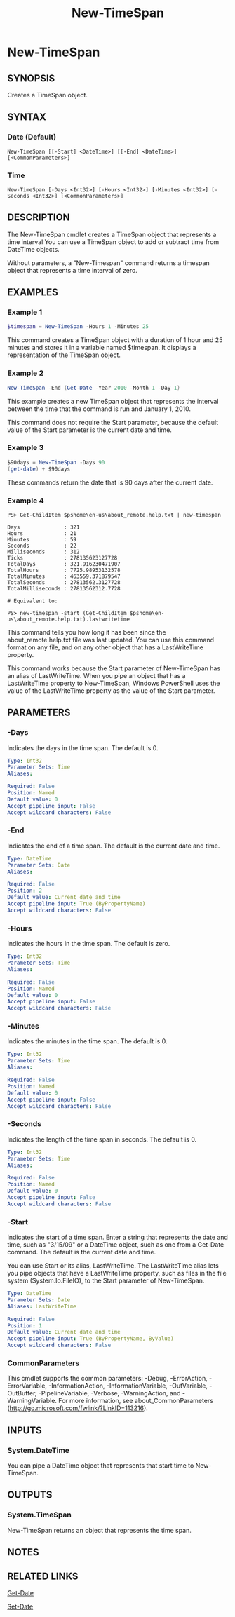﻿---
ms.date:  06/09/2017
schema:  2.0.0
locale:  en-us
keywords:  powershell,cmdlet
online version:  http://go.microsoft.com/fwlink/?LinkID=113360
external help file:  Microsoft.PowerShell.Commands.Utility.dll-Help.xml
title:  New-TimeSpan
---
# New-TimeSpan

## SYNOPSIS

Creates a TimeSpan object.

## SYNTAX

### Date (Default)

```
New-TimeSpan [[-Start] <DateTime>] [[-End] <DateTime>] [<CommonParameters>]
```

### Time

```
New-TimeSpan [-Days <Int32>] [-Hours <Int32>] [-Minutes <Int32>] [-Seconds <Int32>] [<CommonParameters>]
```

## DESCRIPTION

The New-TimeSpan cmdlet creates a TimeSpan object that represents a time interval You can use a TimeSpan object to add or subtract time from DateTime objects.

Without parameters, a "New-Timespan" command returns a timespan object that represents a time interval of zero.

## EXAMPLES

### Example 1

```powershell
$timespan = New-TimeSpan -Hours 1 -Minutes 25
```

This command creates a TimeSpan object with a duration of 1 hour and 25 minutes and stores it in a variable named $timespan.
It displays a representation of the TimeSpan object.

### Example 2

```powershell
New-TimeSpan -End (Get-Date -Year 2010 -Month 1 -Day 1)
```

This example creates a new TimeSpan object that represents the interval between the time that the command is run and January 1, 2010.

This command does not require the Start parameter, because the default value of the Start parameter is the current date and time.

### Example 3

```powershell
$90days = New-TimeSpan -Days 90
(get-date) + $90days
```

These commands return the date that is 90 days after the current date.

### Example 4

```
PS> Get-ChildItem $pshome\en-us\about_remote.help.txt | new-timespan

Days              : 321
Hours             : 21
Minutes           : 59
Seconds           : 22
Milliseconds      : 312
Ticks             : 278135623127728
TotalDays         : 321.916230471907
TotalHours        : 7725.98953132578
TotalMinutes      : 463559.371879547
TotalSeconds      : 27813562.3127728
TotalMilliseconds : 27813562312.7728

# Equivalent to:

PS> new-timespan -start (Get-ChildItem $pshome\en-us\about_remote.help.txt).lastwritetime
```

This command tells you how long it has been since the about_remote.help.txt file was last updated.
You can use this command format on any file, and on any other object that has a LastWriteTime property.

This command works because the Start parameter of New-TimeSpan has an alias of LastWriteTime.
When you pipe an object that has a LastWriteTime property to New-TimeSpan, Windows PowerShell uses the value of the LastWriteTime property as the value of the Start parameter.

## PARAMETERS

### -Days

Indicates the days in the time span.
The default is 0.

```yaml
Type: Int32
Parameter Sets: Time
Aliases:

Required: False
Position: Named
Default value: 0
Accept pipeline input: False
Accept wildcard characters: False
```

### -End

Indicates the end of a time span.
The default is the current date and time.

```yaml
Type: DateTime
Parameter Sets: Date
Aliases:

Required: False
Position: 2
Default value: Current date and time
Accept pipeline input: True (ByPropertyName)
Accept wildcard characters: False
```

### -Hours

Indicates the hours in the time span.
The default is zero.

```yaml
Type: Int32
Parameter Sets: Time
Aliases:

Required: False
Position: Named
Default value: 0
Accept pipeline input: False
Accept wildcard characters: False
```

### -Minutes

Indicates the minutes in the time span.
The default is 0.

```yaml
Type: Int32
Parameter Sets: Time
Aliases:

Required: False
Position: Named
Default value: 0
Accept pipeline input: False
Accept wildcard characters: False
```

### -Seconds

Indicates the length of the time span in seconds.
The default is 0.

```yaml
Type: Int32
Parameter Sets: Time
Aliases:

Required: False
Position: Named
Default value: 0
Accept pipeline input: False
Accept wildcard characters: False
```

### -Start

Indicates the start of a time span.
Enter a string that represents the date and time, such as "3/15/09" or a DateTime object, such as one from a Get-Date command.
The default is the current date and time.

You can use Start or its alias, LastWriteTime.
The LastWriteTime alias lets you pipe objects that have a LastWriteTime property, such as files in the file system (System.Io.FileIO), to the Start parameter of New-TimeSpan.

```yaml
Type: DateTime
Parameter Sets: Date
Aliases: LastWriteTime

Required: False
Position: 1
Default value: Current date and time
Accept pipeline input: True (ByPropertyName, ByValue)
Accept wildcard characters: False
```

### CommonParameters

This cmdlet supports the common parameters: -Debug, -ErrorAction, -ErrorVariable, -InformationAction, -InformationVariable, -OutVariable, -OutBuffer, -PipelineVariable, -Verbose, -WarningAction, and -WarningVariable. For more information, see about_CommonParameters (http://go.microsoft.com/fwlink/?LinkID=113216).

## INPUTS

### System.DateTime

You can pipe a DateTime object that represents that start time to New-TimeSpan.

## OUTPUTS

### System.TimeSpan

New-TimeSpan returns an object that represents the time span.

## NOTES

## RELATED LINKS

[Get-Date](Get-Date.md)

[Set-Date](Set-Date.md)